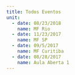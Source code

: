 ```yaml
---
title: Todos Eventos
unit:
  - date: 08/23/2018
    name: MF Rio
  - date: 11/23/2017
    name: MF SP
  - date: 09/5/2017
    name: MF Curitiba
  - date: 08/28/2017
    name: Aula Aberta 1
---
```



